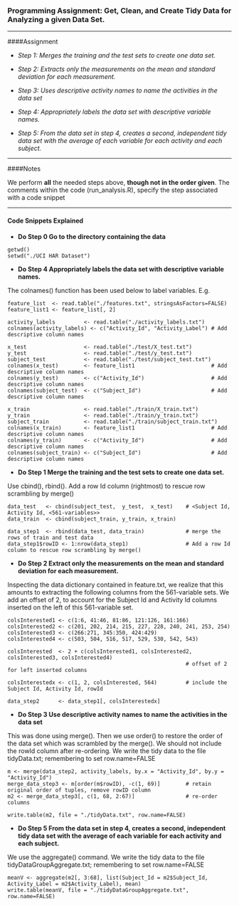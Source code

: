 ### Programming Assignment: Get, Clean, and Create Tidy Data for Analyzing a given Data Set. 

---

####Assignment 

* *Step 1: Merges the training and the test sets to create one data set.*

* *Step 2: Extracts only the measurements on the mean and standard deviation for each measurement.* 

* *Step 3: Uses descriptive activity names to name the activities in the data set*

* *Step 4: Appropriately labels the data set with descriptive variable names.* 

* *Step 5: From the data set in step 4, creates a second, independent tidy data set with the average of each variable for each activity and each subject.*

---

####Notes

We perform **all** the needed steps above, **though not in the order given**. The comments within the code (run_analysis.R), specify the step associated with a code snippet

---

#### Code Snippets Explained

* **Do Step 0 Go to the directory containing the data**
```
getwd()
setwd("./UCI HAR Dataset")
```

* **Do Step 4 Appropriately labels the data set with descriptive variable names.** 

The colnames() function has been used below to label variables. E.g.
```
feature_list  <- read.table("./features.txt", stringsAsFactors=FALSE)
feature_list1 <- feature_list[, 2]

activity_labels         <- read.table("./activity_labels.txt")
colnames(activity_labels) <- c("Activity_Id", "Activity_Label") # Add descriptive column names

x_test                  <- read.table("./test/X_test.txt")
y_test                  <- read.table("./test/y_test.txt")
subject_test            <- read.table("./test/subject_test.txt")
colnames(x_test)        <- feature_list1                        # Add descriptive column names
colnames(y_test)        <- c("Activity_Id")                     # Add descriptive column names
colnames(subject_test)  <- c("Subject_Id")                      # Add descriptive column names

x_train                 <- read.table("./train/X_train.txt")
y_train                 <- read.table("./train/y_train.txt")
subject_train           <- read.table("./train/subject_train.txt")
colnames(x_train)       <- feature_list1                        # Add descriptive column names
colnames(y_train)       <- c("Activity_Id")                     # Add descriptive column names
colnames(subject_train) <- c("Subject_Id")                      # Add descriptive column names
```

* **Do Step 1 Merge the training and the test sets to create one data set.** 

Use cbind(), rbind(). Add a row Id column (rightmost) to rescue row scrambling by merge()
```
data_test   <- cbind(subject_test,  y_test,  x_test)    # <Subject Id, Activity Id, <561-variables>>
data_train  <- cbind(subject_train, y_train, x_train)

data_step1  <- rbind(data_test, data_train)             # merge the rows of train and test data
data_step1$rowID <- 1:nrow(data_step1)                  # Add a row Id column to rescue row scrambling by merge()
```

* **Do Step 2 Extract only the measurements on the mean and standard deviation for each measurement.** 

Inspecting the data dictionary contained in feature.txt, we realize that this amounts to extracting the following columns from the 561-variable sets. We add an offset of 2, to account for the Subject Id and Activity Id columns inserted on the left of this 561-variable set.
```
colsInterested1 <- c(1:6, 41:46, 81:86, 121:126, 161:166)
colsInterested2 <- c(201, 202, 214, 215, 227, 228, 240, 241, 253, 254)
colsInterested3 <- c(266:271, 345:350, 424:429)
colsInterested4 <- c(503, 504, 516, 517, 529, 530, 542, 543)

colsInterested  <- 2 + c(colsInterested1, colsInterested2, colsInterested3, colsInterested4)
                                                        # offset of 2 for left inserted columns

colsInterestedx <- c(1, 2, colsInterested, 564)         # include the Subject Id, Activity Id, rowId

data_step2      <- data_step1[, colsInterestedx]
```

* **Do Step 3 Use descriptive activity names to name the activities in the data set** 

This was done using merge(). Then we use order() to restore the order of the data set which was scrambled by the merge().
We should not include the rowId column after re-ordering.
We write the tidy data to the file tidyData.txt; remembering to set row.name=FALSE
```
m <- merge(data_step2, activity_labels, by.x = "Activity_Id", by.y = "Activity_Id")
merge_data_step3 <- m[order(m$rowID), -c(1, 69)]        # retain original order of tuples, remove rowID column
m2 <- merge_data_step3[, c(1, 68, 2:67)]                # re-order columns

write.table(m2, file = "./tidyData.txt", row.name=FALSE)
```

* **Do Step 5 From the data set in step 4, creates a second, independent tidy data set with the average of each variable for each activity and each subject.**

We use the aggregate() command. 
We write the tidy data to the file tidyDataGroupAggregate.txt; remembering to set row.name=FALSE
```
meanV <- aggregate(m2[, 3:68], list(Subject_Id = m2$Subject_Id, Activity_Label = m2$Activity_Label), mean)
write.table(meanV, file = "./tidyDataGroupAggregate.txt", row.name=FALSE)
```